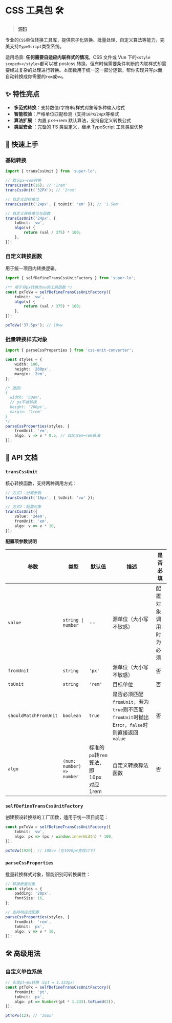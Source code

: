 # CSS 工具包 🛠️

> [源码]('../../../../src/trans-css-unit.ts')

专业的`CSS`单位转换工具库，提供原子化转换、批量处理、自定义算法等能力，完美支持`TypeScript`类型系统。

适用场景: **任何需要自适应内联样式的情况**。CSS 文件或 Vue 下的`<style scoped></style>`都可以被 postcss 转换，但有时候需要条件判断的内联样式却需要经过复杂的处理进行转换。本函数用于统一这一部分逻辑，帮你实现只写`px`而自动转换成你需要的`rem`或`vw`。

## ✨ 特性亮点

-   ​**​ 多范式转换 ​**​：支持数值/字符串/样式对象等多种输入格式
-   ​**​ 智能校验 ​**​：严格单位匹配检测（支持`16PX`/`24pX`等格式
-   ​**​ 算法扩展 ​**​：内置 px↔rem 默认算法，支持自定义转换公式
-   ​**​ 类型安全 ​**​：完备的 TS 类型定义，继承 TypeScript 工具类型优势

## 🚀 快速上手

### 基础转换

```ts
import { transCssUnit } from 'super-lo';

// 默认px→rem转换
transCssUnit(16); // '1rem'
transCssUnit('32PX'); // '2rem'

// 自定义目标单位
transCssUnit('24px', { toUnit: 'em' }); // '1.5em'

// 自定义转换单位与函数
transCssUnit('24px', {
    toUnit: 'vw',
    algo(v) {
        return (val / 375) * 100;
    },
});
```

### 自定义转换函数

用于统一项目内转换逻辑。

```ts
import { selfDefineTransCssUnitFactory } from 'super-lo';

/** 用于将px转换为vw的工具函数 */
const pxToVw = selfDefineTransCssUnitFactory({
    toUnit: 'vw',
    algo(v) {
        return (val / 375) * 100;
    },
});

pxToVw('37.5px'); // 10vw
```

### 批量转换样式对象

```ts
import { parseCssProperties } from 'css-unit-converter';

const styles = {
    width: 100,
    height: '200px',
    margin: '2em',
};

/* 返回:
{
  width: '50em',
  // px不被转换
  height: '200px', 
  margin: '1rem'
}
*/
parseCssProperties(styles, {
    fromUnit: 'em',
    algo: v => v * 0.5, // 自定义em→rem算法
});
```

## 🔧 API 文档

### `transCssUnit`

核心转换函数，支持两种调用方式：

```ts
// 方式1：分离参数
transCssUnit('16px', { toUnit: 'vw' });

// 方式2：配置对象
transCssUnit({
    value: '24em',
    fromUnit: 'em',
    algo: v => v * 10,
});
```

**配置项参数说明**

| 参数 | 类型 | 默认值 | 描述 | 是否必填 |
| --- | --- | --- | --- | --- |
| `value` | `string \| number` | -- | 源单位（大小写不敏感） | 配置对象调用时为必须 |
| `fromUnit` | `string` | `'px'` | 源单位（大小写不敏感） | 否 |
| `toUnit` | `string` | `'rem'` | 目标单位 | 否 |
| `shouldMatchFromUnit` | `boolean` | `true` | 是否必须匹配`fromUnit`，若为`true`则不匹配`fromUnit`时抛出 Error，`false`时则直接返回`value` | 否 |
| `algo` | `(num: number) => number` | 标准的`px`转`rem`算法，即 16px 对应 1rem | 自定义转换算法函数 | 否 |

### `selfDefineTransCssUnitFactory`

创建预设转换器的工厂函数，适用于统一项目规范：

```ts
const pxToVw = selfDefineTransCssUnitFactory({
    toUnit: 'vw',
    algo: px => (px / window.innerWidth) * 100,
});

pxToVw(1920); // 100vw (在1920px宽视口下)
```

### `parseCssProperties`

批量转换样式对象，智能识别可转换属性：

```typescript
// 转换嵌套对象
const styles = {
    padding: '20px',
    fontSize: 16,
};

// 支持响应式配置
parseCssProperties(styles, {
    fromUnit: 'rem',
    toUnit: 'px',
    algo: v => v * 16,
});
```

## 🛠️ 高级用法

### 自定义单位系统

```ts
// 实现pt→px转换（1pt = 1.333px）
const ptToPx = selfDefineTransCssUnitFactory({
    fromUnit: 'pt',
    toUnit: 'px',
    algo: pt => Number((pt * 1.333).toFixed(2)),
});

ptToPx(12); // '16px'
```
